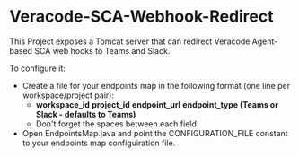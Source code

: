 # Veracode-SCA-Webhook-Redirect

This Project exposes a Tomcat server that can redirect Veracode Agent-based SCA web hooks to Teams and Slack.

To configure it:
* Create a file for your endpoints map in the following format (one line per workspace/project pair):
    * **workspace_id** **project_id** **endpoint_url** **endpoint_type (Teams or Slack - defaults to Teams)**
    * Don't forget the spaces between each field
* Open EndpointsMap.java and point the CONFIGURATION_FILE constant to your endpoints map configuiration file.
